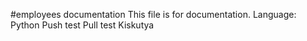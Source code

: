 #employees documentation
This file is for documentation.
Language: Python
Push test
Pull test
Kiskutya
